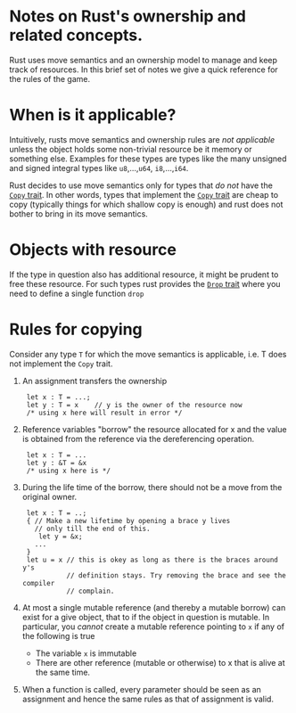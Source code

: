 # Notes on Rust's ownership and related concepts.

Rust uses move semantics and an ownership model to manage and keep
track of resources. In this brief set of notes we give a quick
reference for the rules of the game.

# When is it applicable?

Intuitively, rusts move semantics and ownership rules are _not
applicable_ unless the object holds some non-trivial resource be it
memory or something else. Examples for these types are types like the
many unsigned and signed integral types like `u8`,...,`u64`,
`i8`,...,`i64`.

Rust decides to use move semantics only for types that _do not_ have
the [`Copy` trait][trait-Copy]. In other words, types that implement
the [`Copy` trait][trait-Copy] are cheap to copy (typically things for
which shallow copy is enough) and rust does not bother to bring in its
move semantics.

# Objects with resource

If the type in question also has additional resource, it might be
prudent to free these resource. For such types rust provides the
[`Drop` trait][trait-Drop] where you need to define a single function
`drop`

# Rules for copying

Consider any type `T` for which the move semantics is applicable,
i.e. T does not implement the `Copy` trait.

1. An assignment transfers the ownership

        let x : T = ...;
		let y : T = x    // y is the owner of the resource now
		/* using x here will result in error */

2. Reference variables "borrow" the resource allocated for x and
   the value is obtained from the reference via the dereferencing
   operation.

	    let x : T = ...
		let y : &T = &x
		/* using x here is */

3. During the life time of the borrow, there should not be a move from
   the original owner.

        let x : T = ..;
		{ // Make a new lifetime by opening a brace y lives
	      // only till the end of this.
		   let y = &x;
		  ...
		}
		let u = x // this is okey as long as there is the braces around y's
                  // definition stays. Try removing the brace and see the compiler
				  // complain.

4. At most a single mutable reference (and thereby a mutable borrow)
   can exist for a give object, that to if the object in question is
   mutable. In particular, you _cannot_ create a mutable reference
   pointing to `x` if any of the following is true

   - The variable `x` is immutable
   - There are other reference (mutable or otherwise) to x that is
	 alive at the same time.

5. When a function is called, every parameter should be seen as an assignment
   and hence the same rules as that of assignment is valid.

[trait-Copy]: <https://doc.rust-lang.org/std/marker/trait.Copy.html>
[trait-Drop]: <https://doc.rust-lang.org/std/ops/trait.Drop.html>
